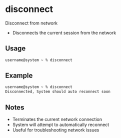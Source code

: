 # disconnect

Disconnect from network

- Disconnects the current session from the network

## Usage

```txt
username@system ~ % disconnect
```

## Example

```txt
username@system ~ % disconnect
Disconnected, System should auto reconnect soon
```

## Notes

- Terminates the current network connection
- System will attempt to automatically reconnect
- Useful for troubleshooting network issues
